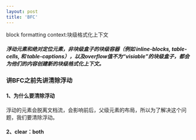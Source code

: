 ```yaml
---
layout: post
title: 'BFC'
---
```

block formatting context:块级格式化上下文
<!--break-->
##### 浮动元素和绝对定位元素，非块级盒子的块级容器（例如 inline-blocks, table-cells, 和 table-captions），以及overflow值不为“visiable”的块级盒子，都会为他们的内容创建新的块级格式化上下文。
### 讲BFC之前先讲清除浮动  
#### 1、为什么要清除浮动
浮动的元素会脱离文档流，会影响前后，父级元素的布局，所以为了解决这个问题，我们要清除浮动。
#### 2、clear：both
